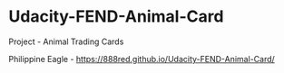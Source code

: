 # Udacity-FEND-Animal-Card
Project - Animal Trading Cards

Philippine Eagle   -  https://888red.github.io/Udacity-FEND-Animal-Card/
